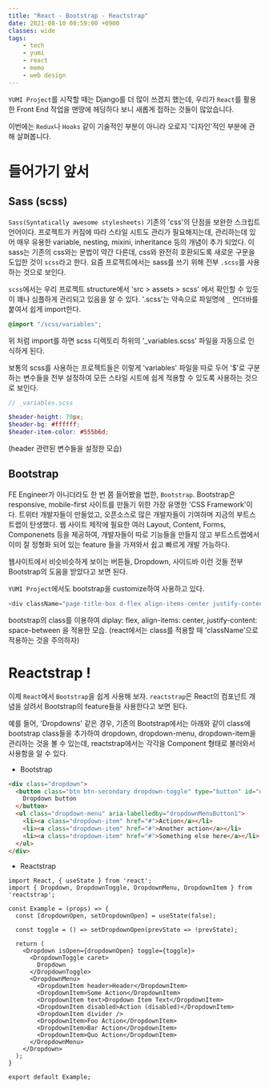 ```yaml
---
title: "React - Bootstrap - Reactstrap"
date: 2021-08-10 08:59:00 +0900
classes: wide
tags:
    - tech
    - yumi
    - react
    - memo
    - web design
---
```


`YUMI Project`를 시작할 때는 Django를 더 많이 쓰겠지 했는데, 우리가 `React`를 활용한 Front End 작업을 맨땅에 헤딩하다 보니 새롭게 접하는 것들이 많았습니다.

이번에는 `Redux`나 `Hooks` 같이 기술적인 부분이 아니라 오로지 '디자인'적인 부분에 관해 살펴봅니다.

# 들어가기 앞서
## Sass (scss)

`Sass(Syntatically awesome stylesheets)` 기존의 'css'의 단점을 보완한 스크립트 언어이다. 프로젝트가 커짐에 따라 스타일 시트도 관리가 필요해지는데, 관리하는데 있어 매우 유용한 variable, nesting, mixini, inheritance 등의 개념이 추가 되었다. 이 sass는 기존의 css와는 문법이 약간 다른데, css와 완전히 호환되도록 새로운 구문을 도입한 것이 `scss`라고 한다. 요즘 프로젝트에서는 sass를 쓰기 위해 전부 `.scss`를 사용하는 것으로 보인다.

`scss`에서는 우리 프로젝트 structure에서 'src > assets > scss' 에서 확인할 수 있듯이 꽤나 심플하게 관리되고 있음을 알 수 있다. '.scss'는 약속으로 파일명에 `_` 언더바를 붙여서 쉽게 import한다.

```scss
@import "/scss/variables";
```

위 처럼 import를 하면 scss 디렉토리 하위의 '\_variables.scss' 파일을 자동으로 인식하게 된다.

보통의 scss를 사용하는 프로젝트들은 이렇게 'variables' 파일을 따로 두어 '\$'로 구분 하는 변수들을 전부 설정하여 모든 스타일 시트에 쉽게 적용할 수 있도록 사용하는 것으로 보인다.

```scss
// _variables.scss

$header-height: 70px;
$header-bg: #ffffff;
$header-item-color: #555b6d;
```

(header 관련된 변수들을 설정한 모습)

## Bootstrap

FE Engineer가 아니더라도 한 번 쯤 들어봤을 법한, `Bootstrap`. Bootstrap은 responsive, mobile-first 사이트를 만들기 위한 가장 유명한 'CSS Framework'이다. 트위터 개발자들이 만들었고, 오픈소스로 많은 개발자들이 기여하며 지금의 부트스트랩이 탄생했다. 웹 사이트 제작에 필요한 여러 Layout, Content, Forms, Componenets 등을 제공하여, 개발자들이 따로 기능들을 만들지 않고 부트스트랩에서 이미 잘 정형화 되어 있는 feature 들을 가져와서 쉽고 빠르게 개발 가능하다.

웹사이트에서 비슷비슷하게 보이는 버튼들, Dropdown, 사이드바 이런 것들 전부 Bootstrap의 도움을 받았다고 보면 된다.

`YUMI Project`에서도 bootstrap을 customize하여 사용하고 있다.

```js
<div className="page-title-box d-flex align-items-center justify-content-between">
```

bootstrap의 class를 이용하여 diplay: flex, align-items: center, justify-content: space-between 을 적용한 모습.
(react에서는 class를 적용할 때 'className'으로 적용하는 것을 주의하자)

# Reactstrap !

이제 `React`에서 `Bootstrap`을 쉽게 사용해 보자. `reactstrap`은 React의 컴포넌트 개념을 살려서 Bootstrap의 feature들을 사용한다고 보면 된다.

예를 들어, 'Dropdowns' 같은 경우, 기존의 Bootstrap에서는 아래와 같이 class에 bootstrap class들을 추가하여 dropdown, dropdown-menu, dropdown-item을 관리하는 것을 볼 수 있는데, reactstrap에서는 각각을 Component 형태로 불러와서 사용함을 알 수 있다.

- Bootstrap
```html
<div class="dropdown">
  <button class="btn btn-secondary dropdown-toggle" type="button" id="dropdownMenuButton1" data-bs-toggle="dropdown" aria-expanded="false">
    Dropdown button
  </button>
  <ul class="dropdown-menu" aria-labelledby="dropdownMenuButton1">
    <li><a class="dropdown-item" href="#">Action</a></li>
    <li><a class="dropdown-item" href="#">Another action</a></li>
    <li><a class="dropdown-item" href="#">Something else here</a></li>
  </ul>
</div>
```

- Reactstrap

```react
import React, { useState } from 'react';
import { Dropdown, DropdownToggle, DropdownMenu, DropdownItem } from 'reactstrap';

const Example = (props) => {
  const [dropdownOpen, setDropdownOpen] = useState(false);

  const toggle = () => setDropdownOpen(prevState => !prevState);

  return (
    <Dropdown isOpen={dropdownOpen} toggle={toggle}>
      <DropdownToggle caret>
        Dropdown
      </DropdownToggle>
      <DropdownMenu>
        <DropdownItem header>Header</DropdownItem>
        <DropdownItem>Some Action</DropdownItem>
        <DropdownItem text>Dropdown Item Text</DropdownItem>
        <DropdownItem disabled>Action (disabled)</DropdownItem>
        <DropdownItem divider />
        <DropdownItem>Foo Action</DropdownItem>
        <DropdownItem>Bar Action</DropdownItem>
        <DropdownItem>Quo Action</DropdownItem>
      </DropdownMenu>
    </Dropdown>
  );
}

export default Example;
```
